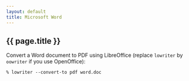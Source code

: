 ```yaml
---
layout: default
title: Microsoft Word
---
```


## {{ page.title }}

Convert a Word document to PDF using LibreOffice (replace `lowriter` by
`oowriter` if you use OpenOffice):

    % lowriter --convert-to pdf word.doc

